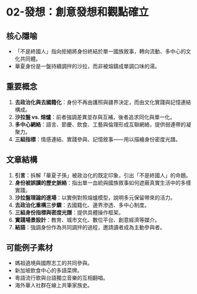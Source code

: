 # 02-發想：創意發想和觀點確立

## 核心隱喻
- 「不是終國人」指向拒絕將身份終結於單一國族敘事，轉向流動、多中心的文化共同體。
- 華夏身份是一盤持續調拌的沙拉，而非被熔鑄成單調口味的湯。

## 重要概念
1. **去政治化與去國籍化**：身份不再由護照與疆界決定，而由文化實踐與記憶連結構成。
2. **沙拉盤 vs. 熔爐**：前者強調差異並存與互補，後者追求同化與單一化。
3. **多中心網絡**：語言、節慶、飲食、工藝與倫理形成互聯網絡，提供弱連帶的凝聚力。
4. **三組指標**：情感連結、實踐參與、記憶敘事——用以描繪身份密度光譜。

## 文章結構
1. **引言**：拆解「華夏子孫」被政治化的既定印象，引出「不是終國人」的命題。
2. **身份被誤讀的歷史脈絡**：指出單一血統與國族敘事如何遮蔽真實生活中的多樣實踐。
3. **沙拉盤理論的進場**：以實例對照熔爐模型，說明多元保留帶來的活力。
4. **去政治化重構三步驟**：去國籍化、邊界滲透、多中心制度。
5. **三組身份指標與密度光譜**：提供具體操作框架。
6. **實踐場景設計**：教育、城市文化、數位平台、創意經濟等媒介。
7. **結語**：強調身份作為共同調拌的過程，邀請讀者成為主動參與者。

## 可能例子素材
- 媽祖遶境與國際志工的共同參與。
- 新加坡飲食中心的多語菜牌。
- 粵語流行歌與台語獨立音樂的互相翻唱。
- 海外華人社群在線上共筆家族史。
